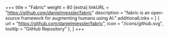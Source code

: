 +++
title = "Fabric"
weight = 80
[extra]
linkURL = "https://github.com/danielmiessler/fabric"
description = "fabric is an open-source framework for augmenting humans using AI."
additionalLinks = [
  { url = "https://github.com/danielmiessler/fabric", icon = "/icons/github.svg", tooltip = "GitHub Repository" },
]
+++